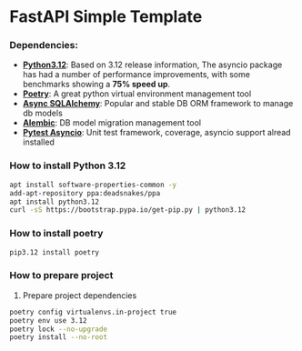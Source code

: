 FastAPI Simple Template
========================

### Dependencies:
- **[Python3.12](https://docs.python.org/3/whatsnew/3.12.html)**: Based on 3.12 release information, The asyncio package has had a number of performance improvements, with some benchmarks showing a **75% speed up**.
- **[Poetry](https://python-poetry.org/)**: A great python virtual environment management tool
- **[Async SQLAlchemy](https://docs.sqlalchemy.org/en/20/orm/extensions/asyncio.html)**: Popular and stable DB ORM framework to manage db models 
- **[Alembic](https://alembic.sqlalchemy.org/en/latest/)**: DB model migration management tool
- **[Pytest Asyncio](https://docs.pytest.org/en/8.2.x/)**: Unit test framework, coverage, asyncio support alread installed

### How to install Python 3.12
```bash
apt install software-properties-common -y
add-apt-repository ppa:deadsnakes/ppa
apt install python3.12
curl -sS https://bootstrap.pypa.io/get-pip.py | python3.12
```

### How to install poetry
```bash
pip3.12 install poetry
```

### How to prepare project

1. Prepare project dependencies

```bash
poetry config virtualenvs.in-project true
poetry env use 3.12
poetry lock --no-upgrade
poetry install --no-root
```

